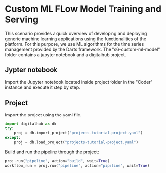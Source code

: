 # Custom ML FLow Model Training and Serving

This scenario provides a quick overview of developing and deploying generic machine learning applications using the functionalities of the platform. For this purpose, we use ML algorithms for the time series management provided by the Darts framework. The "s6-custom-ml-model" folder contains a jupyter notebook and a digitalhub project.

## Jypter notebook

Import the Jupyter notebook located inside project folder in the "Coder" instance and execute it step by step.

## Project

Import the project using the yaml file.

```python
import digitalhub as dh
try:
    proj = dh.import_project("projects-tutorial-project.yaml")
except:
    proj = dh.load_project("projects-tutorial-project.yaml")
```

Build and run the pipeline through the project:

```python
proj.run("pipeline", action="build", wait=True)
workflow_run = proj.run("pipeline", action="pipeline", wait=True)
```
